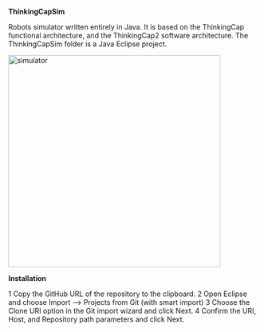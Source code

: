 **ThinkingCapSim**

Robots simulator written entirely in Java. It is based on the ThinkingCap functional architecture, and the ThinkingCap2 software architecture. The ThinkingCapSim folder is a Java Eclipse project.

<img width="425" alt="simulator" src="https://github.com/user-attachments/assets/6332f792-3ff9-4670-8432-842c29486cf6">

**Installation**

1	Copy the GitHub URL of the repository to the clipboard.
2	Open Eclipse and choose Import –> Projects from Git (with smart import)
3	Choose the Clone URI option in the Git import wizard and click Next.
4	Confirm the URI, Host, and Repository path parameters and click Next.

